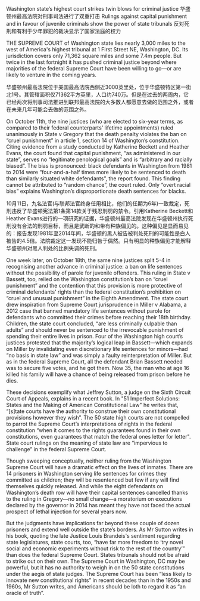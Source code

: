 Washington state’s highest court strikes twin blows for criminal justice
华盛顿州最高法院对刑事司法进行了双重打击
Rulings against capital punishment and in favour of juvenile criminals show the power of state tribunals
反对死刑和有利于少年罪犯的裁决显示了国家法庭的权力

THE SUPREME COURT of Washington state lies nearly 3,000 miles to the west of America's highest tribunal at 1 First Street NE, Washington, DC. Its jurisdiction covers only 71,362 square miles and some 7.4m people. But twice in the last fortnight it has pushed criminal justice beyond where majorities of the federal Supreme Court have been willing to go—or are likely to venture in the coming years.

华盛顿州最高法院位于美国最高法院西侧近3000英里处，位于华盛顿特区第一街北1号。其管辖面积仅71362平方英里，人口约740万。但是在过去的两周内，它已经两次将刑事司法推进到联邦最高法院的大多数人都愿意去做的范围之外，或者在未来几年可能会去做的范围之外。

On October 11th, the nine justices (who are elected to six-year terms, as compared to their federal counterparts’ lifetime appointments) ruled unanimously in State v Gregory that the death penalty violates the ban on “cruel punishment” in article 1, section 14 of Washington’s constitution. Citing evidence from a study conducted by Katherine Beckett and Heather Evans, the court found that capital punishment, “as administered in our state”, serves no “legitimate penological goals” and is “arbitrary and racially biased”. The bias is pronounced: black defendants in Washington from 1981 to 2014 were “four-and-a-half times more likely to be sentenced to death than similarly situated white defendants”, the report found. This finding cannot be attributed to “random chance”, the court ruled. Only “overt racial bias” explains Washington’s disproportionate death sentences for blacks. 

10月11日，九名法官(与联邦法官终身任用相比，他们的任期为6年)一致裁定，死刑违反了华盛顿宪法第1条第14款关于残忍刑罚的禁令。引用Katherine Beckett和Heather Evans进行的一项研究的证据，华盛顿州最高法院发现在华盛顿州执行死刑没有合法的刑罚目标，而且是武断的和带有种族偏见的。这种偏见是显而易见的：报告发现1981年至2014年间，华盛顿的黑人被告被判处死刑的可能性是白人被告的4.5倍。法院裁定这一发现不能归咎于偶然。只有明显的种族偏见才能解释华盛顿州对黑人判处的比例失调的死刑。

One week later, on October 18th, the same nine justices split 5-4 in recognising another advance in criminal justice: a ban on life sentences without the possibility of parole for juvenile offenders. This ruling in State v Bassett, too, relied on the Washington constitution’s ban on “cruel punishment” and the contention that this provision is more protective of criminal defendants’ rights than the federal constitution’s prohibition on “cruel and unusual punishment” in the Eighth Amendment. The state court drew inspiration from Supreme Court jurisprudence in Miller v Alabama, a 2012 case that banned mandatory life sentences without parole for defendants who committed their crimes before reaching their 18th birthday. Children, the state court concluded, “are less criminally culpable than adults” and should never be sentenced to the irrevocable punishment of spending their entire lives in prison. Four of the Washington high court’s justices protested that the majority’s logical leap in Bassett—which expands on Miller by invalidating even discretionary life sentences for minors—had “no basis in state law” and was simply a faulty reinterpretation of Miller. But as in the federal Supreme Court, all the defendant Brian Bassett needed was to secure five votes, and he got them. Now 35, the man who at age 16 killed his family will have a chance of being released from prison before he dies.

These decisions exemplify what Jeffrey Sutton, a judge on the Sixth Circuit Court of Appeals, explains in a recent book. In "51 Imperfect Solutions: States and the Making of American Constitutional Law" he writes that, “[s]tate courts have the authority to construe their own constitutional provisions however they wish”. The 50 state high courts are not compelled to parrot the Supreme Court’s interpretations of rights in the federal constitution “when it comes to the rights guarantees found in their own constitutions, even guarantees that match the federal ones letter for letter". State court rulings on the meaning of state law are “impervious to challenge” in the federal Supreme Court.

Though sweeping conceptually, neither ruling from the Washington Supreme Court will have a dramatic effect on the lives of inmates. There are 14 prisoners in Washington serving life sentences for crimes they committed as children; they will be resentenced but few if any will find themselves quickly released. And while the eight defendants on Washington’s death row will have their capital sentences cancelled thanks to the ruling in Gregory—no small change—a moratorium on executions declared by the governor in 2014 has meant they have not faced the actual prospect of lethal injection for several years now. 

But the judgments have implications far beyond these couple of dozen prisoners and extend well outside the state’s borders. As Mr Sutton writes in his book, quoting the late Justice Louis Brandeis's sentiment regarding state legislatures, state courts, too, “have far more freedom to ‘try novel social and economic experiments without risk to the rest of the country’” than does the federal Supreme Court. States tribunals should not be afraid to strike out on their own. The Supreme Court in Washington, DC may be powerful, but it has no authority to weigh in on the 50 state constitutions under the aegis of state judges. The Supreme Court has been “less likely to innovate new constitutional rights” in recent decades than in the 1950s and 1960s, Mr Sutton writes, and Americans should be loth to regard it as “an oracle of truth”.